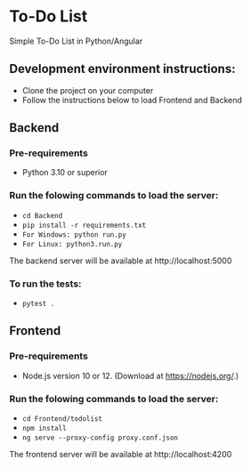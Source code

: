 # To-Do List
Simple To-Do List in Python/Angular

## Development environment instructions:

- Clone the project on your computer
- Follow the instructions below to load Frontend and Backend

## Backend

### Pre-requirements

- Python 3.10 or superior

### Run the folowing commands to load the server:

- `cd Backend`
- `pip install -r requirements.txt`
- `For Windows: python run.py`
- `For Linux: python3.run.py`

The backend server will be available at http://localhost:5000

### To run the tests:

- `pytest .`

## Frontend

### Pre-requirements

- Node.js version 10 or 12. (Download at https://nodejs.org/.)

### Run the folowing commands to load the server:

- `cd Frontend/todolist`
- `npm install`
- `ng serve --proxy-config proxy.conf.json`

The frontend server will be available at http://localhost:4200



